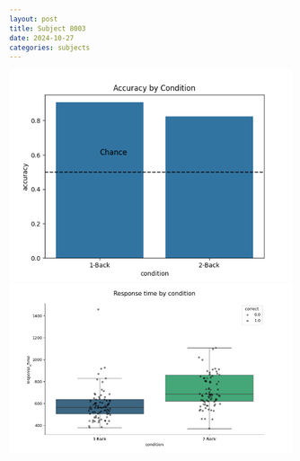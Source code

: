 ```yaml
---
layout: post
title: Subject 8003
date: 2024-10-27
categories: subjects
---
```


![](data/8003/run-2/8003_ATS_acc.png)
![](data/8003/run-2/8003_ATS_rt.png)
